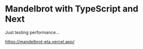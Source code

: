 # Mandelbrot with TypeScript and Next

Just testing performance...

https://mandelbrot-eta.vercel.app/
